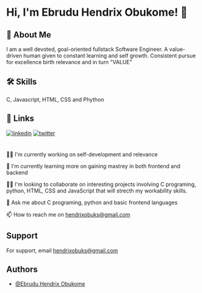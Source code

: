 
# Hi, I'm Ebrudu Hendrix Obukome! 👋


## 🚀 About Me
I am a well devoted, goal-oriented fullstack Software Engineer.
A value-driven human given to constant learning and self growth. Consistent pursue for excellence birth relevance and in turn "VALUE"



## 🛠 Skills
C, Javascript, HTML, CSS and Phython


## 🔗 Links
[![linkedin](https://img.shields.io/badge/linkedin-0A66C2?style=for-the-badge&logo=linkedin&logoColor=white)](https://www.linkedin.com/in/hendrix-ebrudu-264a181a5/)
[![twitter](https://img.shields.io/badge/twitter-1DA1F2?style=for-the-badge&logo=twitter&logoColor=white)](https://twitter.com/hendrix_obuks)


#

👩‍💻 I'm currently working on self-development and relevance

🧠 I'm currently learning more on gaining mastrey in both frontend and backend

👯‍♀️ I'm looking to collaborate on interesting projects involving C programing, python, HTML, CSS and JavaScript that will strecth my workability skills.

💬 Ask me about C programing, python and basic frontend languages

📫 How to reach me on hendrixobuks@gmail.com


## Support

For support, email hendrixobuks@gmail.com

## Authors

- [@Ebrudu Hendrix Obukome](https://www.github.com/HendrixTech)

